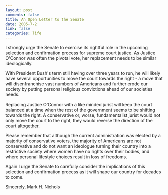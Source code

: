 ```yaml
--- 
layout: post
comments: false
title: An Open Letter to the Senate
date: 2005-7-2
link: false
categories: life
---
```

I strongly urge the Senate to exercise its rightful role in the upcoming selection and confirmation process for supreme court justice. As Justice O'Connor was often the pivotal vote, her replacement needs to be similar ideologically.

With President Bush's term still having over three years to run, he will likely have several opportunities to move the court towards the right - a move that will disenfranchise vast numbers of Americans and further erode our society by putting personal religious convictions ahead of our societies needs.

Replacing Justice O'Connor with a like minded jurist will keep the court balanced at a time when the rest of the government seems to be shifting towards the right. A conservative or, worse, fundamentalist jurist would not only move the court to the right, they would reverse the direction of the court altogether.

Please remember that although the current administration was elected by a majority of conservative voters, the majority of Americans are not conservative and do not want an ideologue turning their country into a restrictive society where women have no rights over their bodies, and where personal lifestyle choices result in loss of freedoms.

Again I urge the Senate to carefully consider the implications of this selection and confirmation process as it will shape our country for decades to come.

Sincerely,
Mark H. Nichols
